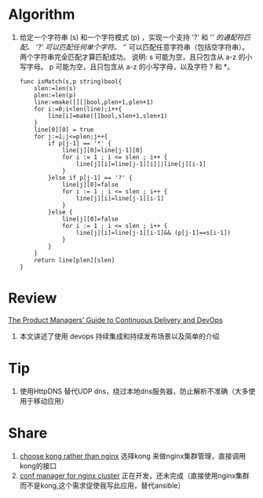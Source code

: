 # Algorithm
1. 给定一个字符串 (s) 和一个字符模式 (p) ，实现一个支持 '?' 和 '*' 的通配符匹配。
    '?' 可以匹配任何单个字符。
    '*' 可以匹配任意字符串（包括空字符串）。
    两个字符串完全匹配才算匹配成功。
    说明:
    s 可能为空，且只包含从 a-z 的小写字母。
    p 可能为空，且只包含从 a-z 的小写字母，以及字符 ? 和 *。
    ```golang
    func isMatch(s,p string)bool{
        slen:=len(s)
        plen:=len(p)
        line:=make([][]bool,plen+1,plen+1)
        for i:=0;i<len(line);i++{
            line[i]=make([]bool,slen+1,slen+1)
        }
        line[0][0] = true
        for j:=1;j<=plen;j++{
            if p[j-1] == '*' {
                line[j][0]=line[j-1][0]
                for i := 1 ; i <= slen ; i++ {
                    line[j][i]=line[j-1][i]||line[j][i-1]
                }
            }else if p[j-1] == '?' {
                line[j][0]=false
                for i := 1 ; i <= slen ; i++ {
                    line[j][i]=line[j-1][i-1]
                }
            }else {
                line[j][0]=false
                for i := 1 ; i <= slen ; i++ {
                    line[j][i]=line[j-1][i-1]&& (p[j-1]==s[i-1])
                }
            }
        }
        return line[plen][slen]
    }

    ```
# Review
[The Product Managers’ Guide to Continuous Delivery and DevOps](https://www.mindtheproduct.com/2016/02/what-the-hell-are-ci-cd-and-devops-a-cheatsheet-for-the-rest-of-us/)
1. 本文讲述了使用 devops 持续集成和持续发布场景以及简单的介绍

# Tip
1. 使用HttpDNS 替代UDP dns，绕过本地dns服务器，防止解析不准确（大多使用于移动应用）

# Share
1. [choose kong rather than nginx](https://medium.com/arvind-internet/open-sourcing-tcp-plugin-for-kong-d89e9fb270c3)
    选择kong 来做nginx集群管理，直接调用kong的接口
2. [conf manager for nginx cluster](https://github.com/felix0080/subnginx)
    正在开发，还未完成（直接使用nginx集群而不是kong,这个需求促使我写此应用，替代ansible）